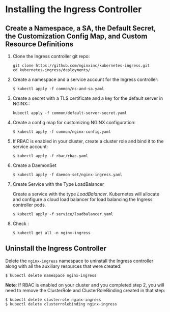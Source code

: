 # Installing the Ingress Controller


## Create a Namespace, a SA, the Default Secret, the Customization Config Map, and Custom Resource Definitions

1. Clone the Ingress controller git repo:
    ```
    git clone https://github.com/nginxinc/kubernetes-ingress.git
    cd kubernetes-ingress/deployments/
    ```

2. Create a namespace and a service account for the Ingress controller:
    ```
    $ kubectl apply -f common/ns-and-sa.yaml
    ```

3. Create a secret with a TLS certificate and a key for the default server in NGINX::
    ```
    kubectl apply -f common/default-server-secret.yaml
    ```

4. Create a config map for customizing NGINX configuration:
    ```
    $ kubectl apply -f common/nginx-config.yaml
    ```


5. If RBAC is enabled in your cluster, create a cluster role and bind it to the service account:
    ```
    $ kubectl apply -f rbac/rbac.yaml
    ```

6. Create a DaemonSet
    ```
    $ kubectl apply -f daemon-set/nginx-ingress.yaml
    ```

7. Create Service with the Type LoadBalancer

    Create a service with the type *LoadBalancer*. Kubernetes will allocate and configure a cloud load balancer for load balancing the Ingress controller pods.

    ```
    $ kubectl apply -f service/loadbalancer.yaml
    ```

8.  Check :
    ```
    $ kubectl get all -n nginx-ingress
    ```


## Uninstall the Ingress Controller

Delete the `nginx-ingress` namespace to uninstall the Ingress controller along with all the auxiliary resources that were created:
```
$ kubectl delete namespace nginx-ingress
```

**Note**: If RBAC is enabled on your cluster and you completed step 2, you will need to remove the ClusterRole and ClusterRoleBinding created in that step:

```
$ kubectl delete clusterrole nginx-ingress
$ kubectl delete clusterrolebinding nginx-ingress
```
